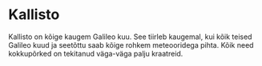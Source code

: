# Kallisto

Kallisto on kõige kaugem Galileo kuu. See tiirleb kaugemal, kui kõik teised
Galileo kuud ja seetõttu saab kõige rohkem meteooridega pihta. Kõik need
kokkupõrked on tekitanud väga-väga palju kraatreid.
